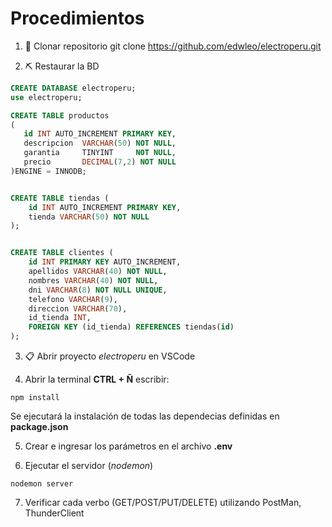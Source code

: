 # Procedimientos

1. 👝 Clonar repositorio
git clone https://github.com/edwleo/electroperu.git

2. ⛏️ Restaurar la BD
```sql
CREATE DATABASE electroperu;
use electroperu;

CREATE TABLE productos
(
   id INT AUTO_INCREMENT PRIMARY KEY,
   descripcion  VARCHAR(50) NOT NULL,
   garantia     TINYINT     NOT NULL,
   precio       DECIMAL(7,2) NOT NULL
)ENGINE = INNODB;


CREATE TABLE tiendas (
    id INT AUTO_INCREMENT PRIMARY KEY,
    tienda VARCHAR(50) NOT NULL
);


CREATE TABLE clientes (
    id INT PRIMARY KEY AUTO_INCREMENT,
    apellidos VARCHAR(40) NOT NULL,
    nombres VARCHAR(40) NOT NULL,
    dni VARCHAR(8) NOT NULL UNIQUE,
    telefono VARCHAR(9),
    direccion VARCHAR(70),
    id_tienda INT,                  
    FOREIGN KEY (id_tienda) REFERENCES tiendas(id)
);

```

3. 📋 Abrir proyecto _electroperu_ en VSCode

4. Abrir la terminal **CTRL + Ñ** escribir:
```
npm install
```
Se ejecutará la instalación de todas las dependecias definidas en **package.json**

5. Crear e ingresar los parámetros en el archivo **.env**

6. Ejecutar el servidor (_nodemon_)
```
nodemon server
```

7. Verificar cada verbo (GET/POST/PUT/DELETE) utilizando PostMan, ThunderClient